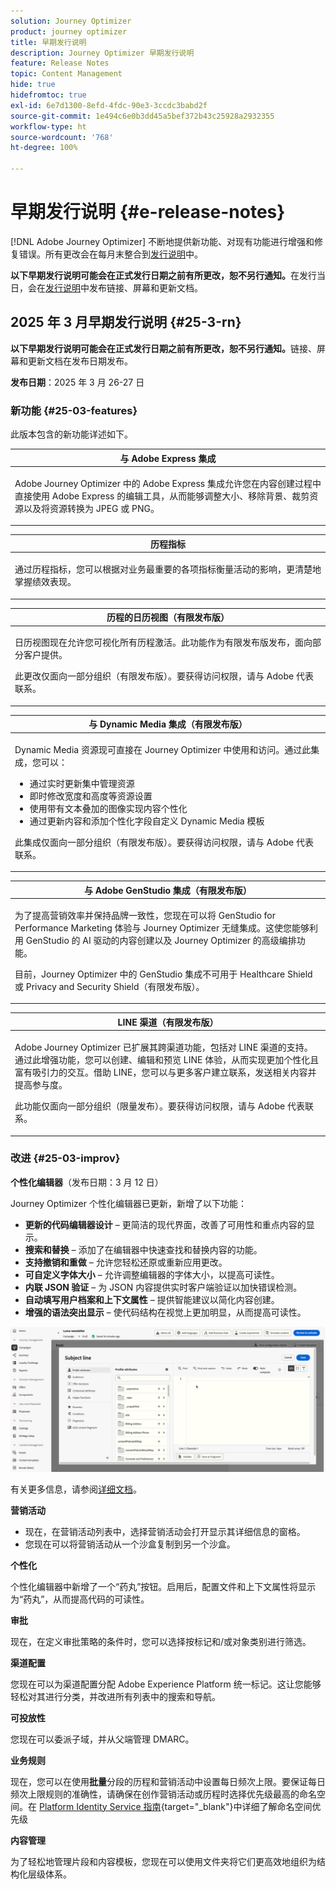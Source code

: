 ```yaml
---
solution: Journey Optimizer
product: journey optimizer
title: 早期发行说明
description: Journey Optimizer 早期发行说明
feature: Release Notes
topic: Content Management
hide: true
hidefromtoc: true
exl-id: 6e7d1300-8efd-4fdc-90e3-3ccdc3babd2f
source-git-commit: 1e494c6e0b3dd45a5bef372b43c25928a2932355
workflow-type: ht
source-wordcount: '768'
ht-degree: 100%

---
```


# 早期发行说明 {#e-release-notes}

[!DNL Adobe Journey Optimizer] 不断地提供新功能、对现有功能进行增强和修复错误。所有更改会在每月末整合到[发行说明](release-notes.md)中。

**以下早期发行说明可能会在正式发行日期之前有所更改，恕不另行通知。**&#x200B;在发行当日，会在[发行说明](release-notes.md)中发布链接、屏幕和更新文档。


## 2025 年 3 月早期发行说明 {#25-3-rn}


**以下早期发行说明可能会在正式发行日期之前有所更改，恕不另行通知。**&#x200B;链接、屏幕和更新文档在发布日期发布。

**发布日期**：2025 年 3 月 26-27 日


### 新功能 {#25-03-features}

此版本包含的新功能详述如下。


<table>
<thead>
<tr>
<th><strong>与 Adobe Express 集成</strong><br/></th>
</tr>
</thead>
<tbody>
<tr>
<td>
<p>Adobe Journey Optimizer 中的 Adobe Express 集成允许您在内容创建过程中直接使用 Adobe Express 的编辑工具，从而能够调整大小、移除背景、裁剪资源以及将资源转换为 JPEG 或 PNG。<p>
<!--p>For more information, refer to the <a href="../configuration/rule-sets.md">detailed documentation</a>.</p-->
</td>
</tr>
</tbody>
</table>

<table>
<thead>
<tr>
<th><strong>历程指标</strong><br/></th>
</tr>
</thead>
<tbody>
<tr>
<td>
<p>通过历程指标，您可以根据对业务最重要的各项指标衡量活动的影响，更清楚地掌握绩效表现。</p>
<!--p>For more information, refer to the <a href="../configuration/rule-sets.md">detailed documentation</a>.</p-->
</td>
</tr>
</tbody>
</table>

<table>
<thead>
<tr>
<th><strong>历程的日历视图（有限发布版）</strong><br/></th>
</tr>
</thead>
<tbody>
<tr>
<td>
<p>日历视图现在允许您可视化所有历程激活。此功能作为有限发布版发布，面向部分客户提供。<p>
<p>此更改仅面向一部分组织（有限发布版）。要获得访问权限，请与 Adobe 代表联系。</p>
<!--p>For more information, refer to the <a href="../configuration/rule-sets.md">detailed documentation</a>.</p-->
</td>
</tr>
</tbody>
</table>

<table>
<thead>
<tr>
<th><strong>与 Dynamic Media 集成（有限发布版）</strong><br/></th>
</tr>
</thead>
<tbody>
<tr>
<td>
<p>Dynamic Media 资源现可直接在 Journey Optimizer 中使用和访问。通过此集成，您可以：
<ul>
<li>通过实时更新集中管理资源</li>
<li>即时修改宽度和高度等资源设置</li>
<li>使用带有文本叠加的图像实现内容个性化</li>
<li>通过更新内容和添加个性化字段自定义 Dynamic Media 模板</li>
</ul>
<p>
<p>此集成仅面向一部分组织（有限发布版）。要获得访问权限，请与 Adobe 代表联系。</p>
<!--p>For more information, refer to the <a href="../configuration/rule-sets.md">detailed documentation</a>.</p-->
</td>
</tr>
</tbody>
</table>



<table>
<thead>
<tr>
<th><strong>与 Adobe GenStudio 集成（有限发布版）</strong><br/></th>
</tr>
</thead>
<tbody>
<tr>
<td>
<p>为了提高营销效率并保持品牌一致性，您现在可以将 GenStudio for Performance Marketing 体验与 Journey Optimizer 无缝集成。这使您能够利用 GenStudio 的 AI 驱动的内容创建以及 Journey Optimizer 的高级编排功能。<p>
<p>目前，Journey Optimizer 中的 GenStudio 集成不可用于 Healthcare Shield 或 Privacy and Security Shield（有限发布版）。</p>
<!--p>For more information, refer to the <a href="../configuration/rule-sets.md">detailed documentation</a>.</p-->
</td>
</tr>
</tbody>
</table>

<table>
<thead>
<tr>
<th><strong>LINE 渠道（有限发布版）</strong><br/></th>
</tr>
</thead>
<tbody>
<tr>
<td>
<p>Adobe Journey Optimizer 已扩展其跨渠道功能，包括对 LINE 渠道的支持。通过此增强功能，您可以创建、编辑和预览 LINE 体验，从而实现更加个性化且富有吸引力的交互。借助 LINE，您可以与更多客户建立联系，发送相关内容并提高参与度。<p>
<p>此功能仅面向一部分组织（限量发布）。要获得访问权限，请与 Adobe 代表联系。</p>
<!--p>For more information, refer to the <a href="../configuration/rule-sets.md">detailed documentation</a>.</p-->
</td>
</tr>
</tbody>
</table>

### 改进 {#25-03-improv}

**个性化编辑器**（发布日期：3 月 12 日）

Journey Optimizer 个性化编辑器已更新，新增了以下功能：

* **更新的代码编辑器设计** – 更简洁的现代界面，改善了可用性和重点内容的显示。
* **搜索和替换** – 添加了在编辑器中快速查找和替换内容的功能。
* **支持撤销和重做** – 允许您轻松还原或重新应用更改。
* **可自定义字体大小** – 允许调整编辑器的字体大小，以提高可读性。
* **内联 JSON 验证** – 为 JSON 内容提供实时客户端验证以加快错误检测。
* **自动填写用户档案和上下文属性** – 提供智能建议以简化内容创建。
* **增强的语法突出显示** – 使代码结构在视觉上更加明显，从而提高可读性。

![展示个性化编辑器中的新增功能的视频](assets/do-not-localize/personalization-editor.gif)

有关更多信息，请参阅[详细文档](../personalization/personalization-build-expressions.md)。


**营销活动**

* 现在，在营销活动列表中，选择营销活动会打开显示其详细信息的窗格。
* 您现在可以将营销活动从一个沙盒复制到另一个沙盒。

**个性化**

个性化编辑器中新增了一个“药丸”按钮。启用后，配置文件和上下文属性将显示为“药丸”，从而提高代码的可读性。

**审批**

现在，在定义审批策略的条件时，您可以选择按标记和/或对象类别进行筛选。

**渠道配置**

您现在可以为渠道配置分配 Adobe Experience Platform 统一标记。这让您能够轻松对其进行分类，并改进所有列表中的搜索和导航。

**可投放性**

您现在可以委派子域，并从父端管理 DMARC。

**业务规则**

现在，您可以在使用&#x200B;**批量**&#x200B;分段的历程和营销活动中设置每日频次上限。要保证每日频次上限规则的准确性，请确保在创作营销活动或历程时选择优先级最高的命名空间。在 [Platform Identity Service 指南](https://experienceleague.adobe.com/zh-hans/docs/experience-platform/identity/features/identity-graph-linking-rules/namespace-priority){target="_blank"}中详细了解命名空间优先级

**内容管理**

为了轻松地管理片段和内容模板，您现在可以使用文件夹将它们更高效地组织为结构化层级体系。
